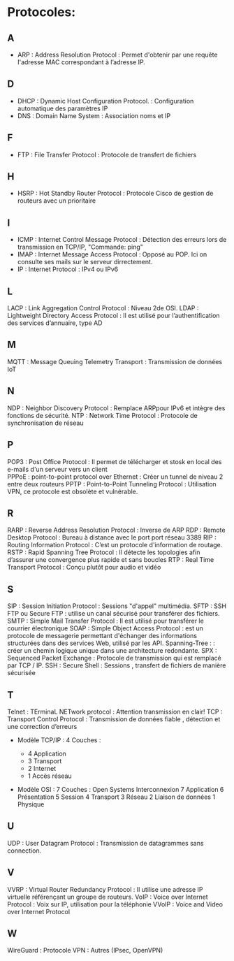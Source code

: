 # Protocoles:

## A
- ARP            :  Address Resolution Protocol            : Permet d'obtenir par une requête l'adresse MAC correspondant à l’adresse IP.
## D
- DHCP           :  Dynamic Host Configuration Protocol.   : Configuration automatique des paramètres IP 
- DNS            :  Domain Name System                     : Association noms et IP
## F
- FTP            :  File Transfer Protocol                 : Protocole de transfert de fichiers
##  H
- HSRP           :  Hot Standby Router Protocol            : Protocole Cisco de gestion de routeurs avec un prioritaire 
## I
- ICMP           :  Internet Control Message Protocol      : Détection des erreurs lors de transmission en TCP/IP, "Commande: ping"
- IMAP           :  Internet Message Access Protocol       : Opposé au POP. Ici on consulte ses mails sur le serveur dirrectement.
- IP             :  Internet Protocol                      : IPv4 ou IPv6
## L
LACP           :  Link Aggregation Control Protocol      : Niveau 2de OSI.
LDAP           :  Lightweight Directory Access Protocol  : Il est utilisé pour l’authentification des services d’annuaire, type AD
## M
MQTT           :  Message Queuing Telemetry Transport    : Transmission de données IoT
## N
NDP            : Neighbor Discovery Protocol             : Remplace ARPpour IPv6 et intègre des fonctions de sécurité.
NTP            :  Network Time Protocol                  : Protocole de synchronisation de réseau
## P
POP3           :  Post Office Protocol                   : Il permet de télécharger et stosk en local des e-mails d'un serveur vers un client  
PPPoE          :  point-to-point protocol over Ethernet  : Créer un tunnel de niveau 2 entre deux routeurs
PPTP           :  Point-to-Point Tunneling Protocol      : Utilisation VPN, ce protocole est obsolète et vulnérable.
## R
RARP           :  Reverse Address Resolution Protocol    : Inverse de ARP
RDP            :  Remote Desktop Protocol                : Bureau à distance avec le port port réseau 3389 
RIP            :  Routing Information Protocol           : C’est un protocole d'information de routage.
RSTP           :  Rapid Spanning Tree Protocol           : Il détecte les topologies afin d’assurer une convergence plus rapide et sans boucles
RTP            :  Real Time Transport Protocol           : Conçu plutôt pour audio et vidéo
## S
SIP            :  Session Initiation Protocol            : Sessions "d'appel" multimédia.
SFTP           :  SSH FTP ou Secure FTP                  : utilise un canal sécurisé pour transférer des fichiers.
SMTP           :  Simple Mail Transfer Protocol          : Il est utilisé pour transférer le courrier électronique
SOAP           :  Simple Object Access Protocol          :  est un protocole de messagerie permettant d'échanger des informations structurées dans des services Web, utilisé par les API.
Spanning-Tree  :                                         : créer un chemin logique unique dans une architecture redondante.
SPX            :  Sequenced Packet Exchange              : Protocole de transmission qui est remplacé par TCP / IP.
SSH            :  Secure Shell                           : Sessions , transfert de fichiers de manière sécurisée
## T
Telnet         :  TErminaL NETwork protocol              : Attention transmission en clair!
TCP            :  Transport Control Protocol             : Transmission de données fiable , détection et une correction d’erreurs
- Modèle TCP/IP  : 4 Couches :  
  * 4  Application
  * 3  Transport
  * 2  Internet
  * 1  Accès réseau
  
- Modèle OSI     : 7 Couches :   Open Systems Interconnexion 
                                     7  Application
                                     6  Présentation
                                     5  Session 
                                     4  Transport
                                     3  Réseau
                                     2  Liaison de données
                                     1  Physique

## U
UDP            :  User Datagram Protocol                 : Transmission de datagrammes sans connection.
## V
VVRP           :  Virtual Router Redundancy Protocol     : Il utilise une adresse IP virtuelle référençant un groupe de routeurs.
VoIP           :  Voice over Internet Protocol           : Voix sur IP, utilisation pour la téléphonie
VVoIP          :  Voice and Video over Internet Protocol 
## W
WireGuard      :  Protocole VPN                          : Autres (IPsec, OpenVPN)
